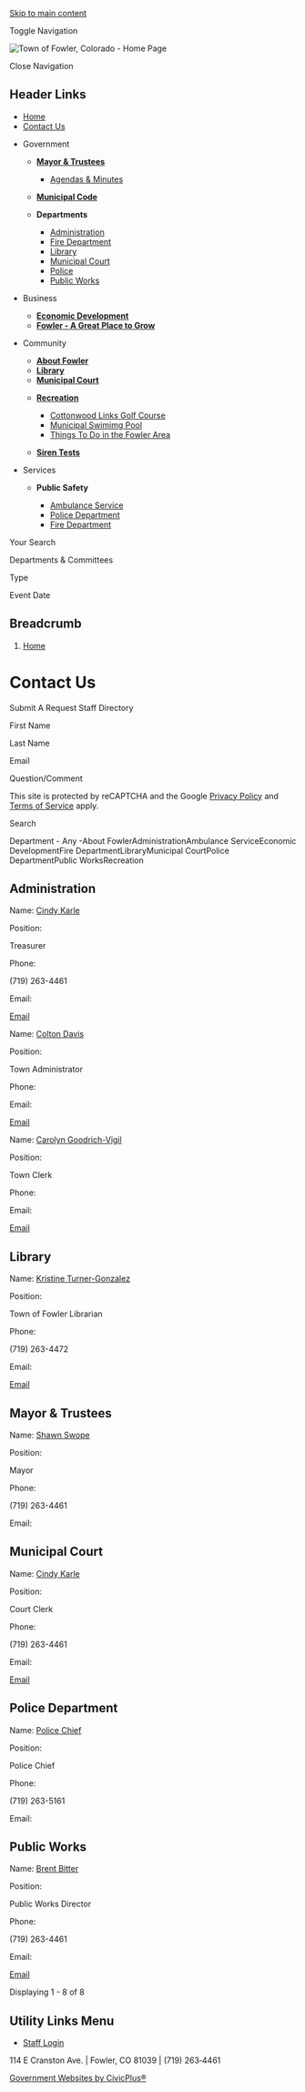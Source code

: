 [Skip to main content](https://www.fowlercolorado.com/contact-us/)

Toggle Navigation

![Town of Fowler, Colorado - Home Page](https://www.fowlercolorado.com/sites/g/files/vyhlif13516/files/logo_0.png)

Close Navigation

## Header Links

- [Home](https://www.fowlercolorado.com)
- [Contact Us](https://www.fowlercolorado.com/contact-us)

<!--THE END-->

- Government
  
  - [**Mayor &amp; Trustees**](https://www.fowlercolorado.com/mayor-trustees)
    
    - [Agendas &amp; Minutes](https://www.fowlercolorado.com/meetings)
  - [**Municipal Code**](https://library.municode.com/co/fowler/codes/code_of_ordinances "(opens in a new window)")
  
  <!--THE END-->
  
  - **Departments**
    
    - [Administration](https://www.fowlercolorado.com/administration)
    - [Fire Department](https://www.fowlercolorado.com/fire-department)
    - [Library](https://www.fowlercolorado.com/library)
    - [Municipal Court](https://www.fowlercolorado.com/municipal-court)
    - [Police](https://www.fowlercolorado.com/police-department)
    - [Public Works](https://www.fowlercolorado.com/public-works)
  
  <!--THE END-->
  
  <!--THE END-->
- Business
  
  - [**Economic Development**](https://www.fowlercolorado.com/economic-development)
  
  <!--THE END-->
  
  - [**Fowler - A Great Place to Grow**](https://www.fowlercolorado.com/about-fowler/page/fowler-great-place-grow)
  
  <!--THE END-->
  
  <!--THE END-->
- Community
  
  - [**About Fowler**](https://www.fowlercolorado.com/about-fowler)
  - [**Library**](https://www.fowlercolorado.com/library)
  - [**Municipal Court**](https://www.fowlercolorado.com/municipal-court)
  
  <!--THE END-->
  
  - [**Recreation**](https://www.fowlercolorado.com/recreation)
    
    - [Cottonwood Links Golf Course](https://www.fowlercolorado.com/recreation/page/cottonwood-links-golf-course)
    - [Municipal Swimimg Pool](https://www.fowlercolorado.com/recreation/page/municipal-swimimg-pool)
    - [Things To Do in the Fowler Area](https://www.fowlercolorado.com/recreation/page/things-do-fowler-area)
  - [**Siren Tests**](https://www.fowlercolorado.com/administration/page/siren-tests)
  
  <!--THE END-->
  
  <!--THE END-->
- Services
  
  - **Public Safety**
    
    - [Ambulance Service](https://www.fowlercolorado.com/ambulance-service)
    - [Police Department](https://www.fowlercolorado.com/police-department)
    - [Fire Department](https://www.fowlercolorado.com/fire-department)
  
  <!--THE END-->
  
  <!--THE END-->
  
  <!--THE END-->

Your Search

Departments &amp; Committees

Type

Event Date

## Breadcrumb

1. [Home](https://www.fowlercolorado.com)

# Contact Us

Submit A Request Staff Directory

First Name

Last Name

Email

Question/Comment

This site is protected by reCAPTCHA and the Google [Privacy Policy](https://policies.google.com/privacy "(opens in a new window)") and [Terms of Service](https://policies.google.com/terms "(opens in a new window)") apply.

Search

Department - Any -About FowlerAdministrationAmbulance ServiceEconomic DevelopmentFire DepartmentLibraryMunicipal CourtPolice DepartmentPublic WorksRecreation

## Administration

Name: [Cindy Karle](https://www.fowlercolorado.com/administration/directory-listing/cindy-karle)

Position:

Treasurer

Phone:

(719) 263-4461

Email:

[Email](https://www.fowlercolorado.com/email-contact/node/256/field_email "Contact Cindy Karle  by Email (opens in a new window)")

Name: [Colton Davis](https://www.fowlercolorado.com/administration/directory-listing/colton-davis)

Position:

Town Administrator

Phone:

Email:

[Email](https://www.fowlercolorado.com/email-contact/node/96/field_email "Contact Colton Davis  by Email (opens in a new window)")

Name: [Carolyn Goodrich-Vigil](https://www.fowlercolorado.com/administration/directory-listing/carolyn-goodrich-vigil)

Position:

Town Clerk

Phone:

Email:

[Email](https://www.fowlercolorado.com/email-contact/node/376/field_email "Contact Carolyn Goodrich-Vigil  by Email (opens in a new window)")

## Library

Name: [Kristine Turner-Gonzalez](https://www.fowlercolorado.com/library/directory-listing/kristine-turner-gonzalez)

Position:

Town of Fowler Librarian

Phone:

(719) 263-4472

Email:

[Email](https://www.fowlercolorado.com/email-contact/node/241/field_email "Contact Kristine Turner-Gonzalez  by Email (opens in a new window)")

## Mayor &amp; Trustees

Name: [Shawn Swope](https://www.fowlercolorado.com/mayor-trustees/directory-listing/shawn-swope)

Position:

Mayor

Phone:

(719) 263-4461

Email:

## Municipal Court

Name: [Cindy Karle](https://www.fowlercolorado.com/municipal-court/directory-listing/cindy-karle)

Position:

Court Clerk

Phone:

(719) 263-4461

Email:

[Email](https://www.fowlercolorado.com/email-contact/node/46/field_email "Contact Cindy Karle  by Email (opens in a new window)")

## Police Department

Name: [Police Chief](https://www.fowlercolorado.com/police-department/directory-listing/police-chief)

Position:

Police Chief

Phone:

(719) 263-5161

Email:

## Public Works

Name: [Brent Bitter](https://www.fowlercolorado.com/public-works/directory-listing/brent-bitter)

Position:

Public Works Director

Phone:

(719) 263-4461

Email:

[Email](https://www.fowlercolorado.com/email-contact/node/86/field_email "Contact Brent Bitter  by Email (opens in a new window)")

Displaying 1 - 8 of 8

## Utility Links Menu

- [Staff Login](https://www.fowlercolorado.com/login?current=)

114 E Cranston Ave. | Fowler, CO 81039 | (719) 263‑4461

[Government Websites by CivicPlus®](https://www.civicplus.com "(opens in a new window)")